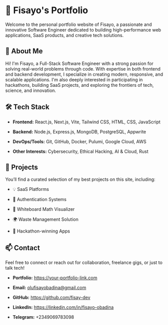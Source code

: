 # 💼 Fisayo's Portfolio
Welcome to the personal portfolio website of Fisayo, a passionate and innovative Software Engineer dedicated to building high-performance web applications, SaaS products, and creative tech solutions.

## 🚀 About Me
Hi! I'm Fisayo, a Full-Stack Software Engineer with a strong passion for solving real-world problems through code. With expertise in both frontend and backend development, I specialize in creating modern, responsive, and scalable applications. I'm also deeply interested in participating in hackathons, building SaaS projects, and exploring the frontiers of tech, science, and innovation.

## 🛠️ Tech Stack
- **Frontend:** React.js, Next.js, Vite, Tailwind CSS, HTML, CSS, JavaScript

- **Backend:** Node.js, Express.js, MongoDB, PostgreSQL, Appwrite

- **DevOps/Tools:** Git, GitHub, Docker, Pulumi, Google Cloud, AWS

- **Other Interests:** Cybersecurity, Ethical Hacking, AI & Cloud, Rust

## 📂 Projects
You’ll find a curated selection of my best projects on this site, including:

- 💡 SaaS Platforms

- 🔐 Authentication Systems

- 🎨 Whiteboard Math Visualizer

- 🌍 Waste Management Solution

- 🧠 Hackathon-winning Apps

## 📫 Contact
Feel free to connect or reach out for collaboration, freelance gigs, or just to talk tech!

- **Portfolio:** https://your-portfolio-link.com

- **Email:** olufisayobadina@gmail.com

- **GitHub:** https://github.com/fisay-dev

- **LinkedIn:** https://linkedin.com/in/fisayo-obadina

- **Telegram:** +2349069783098
